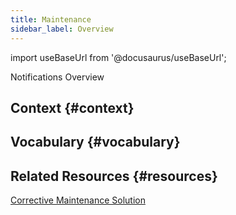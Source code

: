 ```yaml
---
title: Maintenance
sidebar_label: Overview
---
```


import useBaseUrl from '@docusaurus/useBaseUrl'; 

<span className="hero__title">Notifications Overview</span>


## Context {#context}


## Vocabulary {#vocabulary}






## Related Resources {#resources}
[Corrective Maintenance Solution](https://www.cotalker.com/en/solutions/mobility)